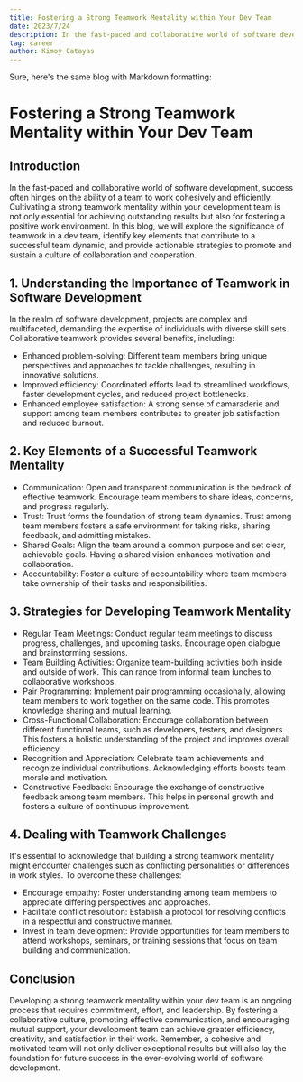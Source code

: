 ```yaml
---
title: Fostering a Strong Teamwork Mentality within Your Dev Team
date: 2023/7/24
description: In the fast-paced and collaborative world of software development, success often hinges on the ability of a team to work cohesively and efficiently.
tag: career
author: Kimoy Catayas
---
```


Sure, here's the same blog with Markdown formatting:

# Fostering a Strong Teamwork Mentality within Your Dev Team

## Introduction

In the fast-paced and collaborative world of software development, success often hinges on the ability of a team to work cohesively and efficiently. Cultivating a strong teamwork mentality within your development team is not only essential for achieving outstanding results but also for fostering a positive work environment. In this blog, we will explore the significance of teamwork in a dev team, identify key elements that contribute to a successful team dynamic, and provide actionable strategies to promote and sustain a culture of collaboration and cooperation.

## 1. Understanding the Importance of Teamwork in Software Development

In the realm of software development, projects are complex and multifaceted, demanding the expertise of individuals with diverse skill sets. Collaborative teamwork provides several benefits, including:

- Enhanced problem-solving: Different team members bring unique perspectives and approaches to tackle challenges, resulting in innovative solutions.
- Improved efficiency: Coordinated efforts lead to streamlined workflows, faster development cycles, and reduced project bottlenecks.
- Enhanced employee satisfaction: A strong sense of camaraderie and support among team members contributes to greater job satisfaction and reduced burnout.

## 2. Key Elements of a Successful Teamwork Mentality

- Communication: Open and transparent communication is the bedrock of effective teamwork. Encourage team members to share ideas, concerns, and progress regularly.
- Trust: Trust forms the foundation of strong team dynamics. Trust among team members fosters a safe environment for taking risks, sharing feedback, and admitting mistakes.
- Shared Goals: Align the team around a common purpose and set clear, achievable goals. Having a shared vision enhances motivation and collaboration.
- Accountability: Foster a culture of accountability where team members take ownership of their tasks and responsibilities.

## 3. Strategies for Developing Teamwork Mentality

- Regular Team Meetings: Conduct regular team meetings to discuss progress, challenges, and upcoming tasks. Encourage open dialogue and brainstorming sessions.
- Team Building Activities: Organize team-building activities both inside and outside of work. This can range from informal team lunches to collaborative workshops.
- Pair Programming: Implement pair programming occasionally, allowing team members to work together on the same code. This promotes knowledge sharing and mutual learning.
- Cross-Functional Collaboration: Encourage collaboration between different functional teams, such as developers, testers, and designers. This fosters a holistic understanding of the project and improves overall efficiency.
- Recognition and Appreciation: Celebrate team achievements and recognize individual contributions. Acknowledging efforts boosts team morale and motivation.
- Constructive Feedback: Encourage the exchange of constructive feedback among team members. This helps in personal growth and fosters a culture of continuous improvement.

## 4. Dealing with Teamwork Challenges

It's essential to acknowledge that building a strong teamwork mentality might encounter challenges such as conflicting personalities or differences in work styles. To overcome these challenges:

- Encourage empathy: Foster understanding among team members to appreciate differing perspectives and approaches.
- Facilitate conflict resolution: Establish a protocol for resolving conflicts in a respectful and constructive manner.
- Invest in team development: Provide opportunities for team members to attend workshops, seminars, or training sessions that focus on team building and communication.

## Conclusion

Developing a strong teamwork mentality within your dev team is an ongoing process that requires commitment, effort, and leadership. By fostering a collaborative culture, promoting effective communication, and encouraging mutual support, your development team can achieve greater efficiency, creativity, and satisfaction in their work. Remember, a cohesive and motivated team will not only deliver exceptional results but will also lay the foundation for future success in the ever-evolving world of software development.